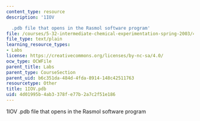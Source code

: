 ```yaml
---
content_type: resource
description: '1IOV

  .pdb file that opens in the Rasmol software program'
file: /courses/5-32-intermediate-chemical-experimentation-spring-2003/4d01995b4ab3378fe77b2a7c2f51e186_1IOV.pdb
file_type: text/plain
learning_resource_types:
- Labs
license: https://creativecommons.org/licenses/by-nc-sa/4.0/
ocw_type: OCWFile
parent_title: Labs
parent_type: CourseSection
parent_uid: b6c351da-484d-4fda-8914-148c42511763
resourcetype: Other
title: 1IOV.pdb
uid: 4d01995b-4ab3-378f-e77b-2a7c2f51e186
---
```

1IOV
.pdb file that opens in the Rasmol software program